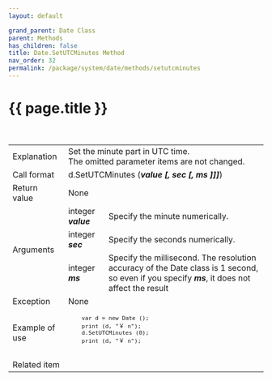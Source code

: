 ```yaml
---
layout: default

grand_parent: Date Class
parent: Methods
has_children: false
title: Date.SetUTCMinutes Method
nav_order: 32
permalink: /package/system/date/methods/setutcminutes
---
```

# {{ page.title }}

<table>
  <tr>
    <td>Explanation</td>
    <td colspan="2">Set the minute part in UTC time.<br>The omitted parameter items are not changed.</td>
  </tr>
 　<tr>
    <td>Call format</td>
    <td colspan="2">d.SetUTCMinutes (<b><i>value [, sec [, ms ]]]</i></b>)</td>
  </tr>
  <tr>
    <td>Return value</td>
    <td colspan="2">None</td>
  </tr>  
  <tr>
    <td rowspan="3">Arguments</td>
    <td>integer  <b><i>value</i></b></td>
    <td>Specify the minute numerically.</td>
  </tr>
  <tr>
    <td>integer  <b><i>sec</i></b></td>
    <td>Specify the seconds numerically.</td>
  </tr>
  <tr>
    <td>integer <b><i>ms</i></b></td>
    <td>Specify the millisecond. The resolution accuracy of the Date class is 1 second, so even if you specify <b><i>ms</i></b>, it does not affect the result</td>
  </tr>
  <tr>
    <td>Exception</td>
    <td colspan="2">None</td>
  </tr>
  <tr>
    <td>Example of use</td>
    <td colspan="2">
    <code><pre>
    var d = new Date ();
    print (d, "￥ n");
    d.SetUTCMinutes (0);
    print (d, "￥ n");
    </pre></code></td>
  </tr>
  <tr>
    <td>Related item</td>
    <td colspan="2"></td>
  </tr>
</table>